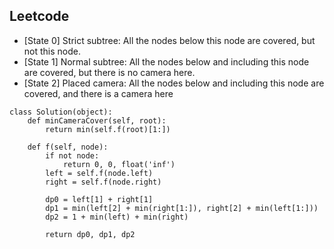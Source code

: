 ## Leetcode
* [State 0] Strict subtree: All the nodes below this node are covered, but not this node.
* [State 1] Normal subtree: All the nodes below and including this node are covered, but there is no camera here.
* [State 2] Placed camera: All the nodes below and including this node are covered, and there is a camera here 
```
class Solution(object):
    def minCameraCover(self, root):
        return min(self.f(root)[1:])
        
    def f(self, node):
        if not node:
            return 0, 0, float('inf')
        left = self.f(node.left)
        right = self.f(node.right)
        
        dp0 = left[1] + right[1]
        dp1 = min(left[2] + min(right[1:]), right[2] + min(left[1:]))
        dp2 = 1 + min(left) + min(right)
        
        return dp0, dp1, dp2
```
